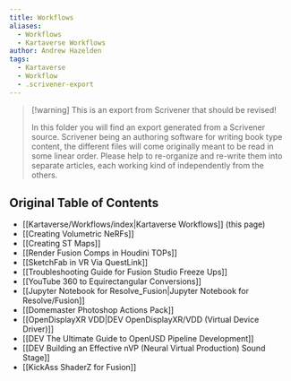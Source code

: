 ```yaml
---
title: Workflows
aliases:
  - Workflows
  - Kartaverse Workflows
author: Andrew Hazelden
tags:
  - Kartaverse
  - Workflow
  - .scrivener-export
---
```


> [!warning] This is an export from Scrivener that should be revised!
>
> In this folder you will find an export generated from a Scrivener source. Scrivener being an authoring software for writing book type content, the different files will come originally meant to be read in some linear order. Please help to re-organize and re-write them into separate articles, each working kind of independently from the others.

## Original Table of Contents

- [[Kartaverse/Workflows/index|Kartaverse Workflows]] (this page)
- [[Creating Volumetric NeRFs]]
- [[Creating ST Maps]]
- [[Render Fusion Comps in Houdini TOPs]]
- [[SketchFab in VR Via QuestLink]]
- [[Troubleshooting Guide for Fusion Studio Freeze Ups]]
- [[YouTube 360 to Equirectangular Conversions]]
- [[Jupyter Notebook for Resolve_Fusion|Jupyter Notebook for Resolve/Fusion]]
- [[Domemaster Photoshop Actions Pack]]
- [[OpenDisplayXR VDD|DEV OpenDisplayXR/VDD (Virtual Device Driver)]]
- [[DEV The Ultimate Guide to OpenUSD Pipeline Development]]
- [[DEV Building an Effective nVP (Neural Virtual Production) Sound Stage]]
- [[KickAss ShaderZ for Fusion]]
